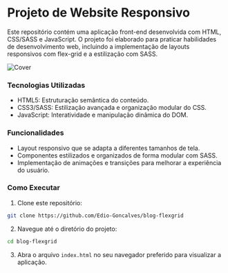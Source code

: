 # Projeto de Website Responsivo

Este repositório contém uma aplicação front-end desenvolvida com HTML, CSS/SASS e JavaScript. O projeto foi elaborado para praticar habilidades de desenvolvimento web, incluindo a implementação de layouts responsivos com flex-grid e a estilização com SASS.

![Cover](./assets/image/Captura%20de%20tela%202024-08-23%20211322.png)

### Tecnologias Utilizadas

- HTML5: Estruturação semântica do conteúdo.
- CSS3/SASS: Estilização avançada e organização modular do CSS.
- JavaScript: Interatividade e manipulação dinâmica do DOM.

### Funcionalidades

- Layout responsivo que se adapta a diferentes tamanhos de tela.
- Componentes estilizados e organizados de forma modular com SASS.
- Implementação de animações e transições para melhorar a experiência do usuário.

### Como Executar

1. Clone este repositório:

```bash
git clone https://github.com/Edio-Goncalves/blog-flexgrid
```

2. Navegue até o diretório do projeto:

```bash
cd blog-flexgrid
```

3. Abra o arquivo `index.html` no seu navegador preferido para visualizar a aplicação.
